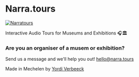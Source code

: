 # Narra.tours

[![Narratours](https://img.shields.io/badge/Audiogids-blue?style=flat&link=https://narra.tours)](https://narra.tours)

Interactive Audio Tours for Museums and Exhibitions 🎧🏛️

### Are you an organiser of a musem or exhibition?

Send us a message and we'll help you out! [hello@narra.tours](hello@narra.tours)

Made in Mechelen by [Yordi Verbeeck](https://yordi.net)
